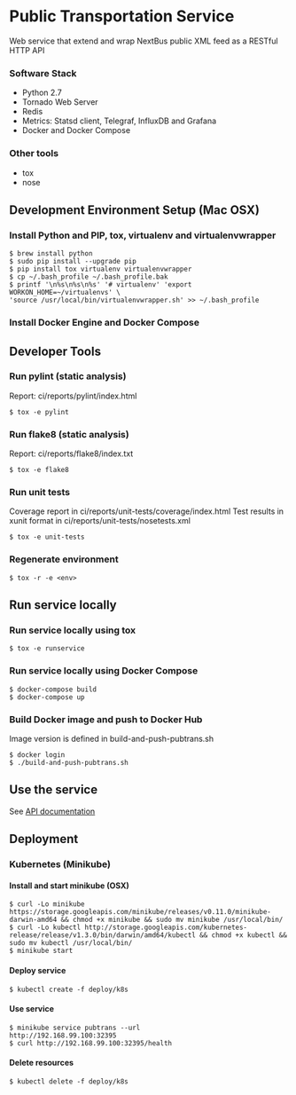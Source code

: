 # Public Transportation Service
Web service that extend and wrap NextBus public XML feed as a RESTful HTTP API

### Software Stack

* Python 2.7
* Tornado Web Server
* Redis
* Metrics: Statsd client, Telegraf, InfluxDB and Grafana
* Docker and Docker Compose

### Other tools
* tox
* nose

## Development Environment Setup (Mac OSX)

### Install Python and PIP, tox, virtualenv and virtualenvwrapper

```shell
$ brew install python
$ sudo pip install --upgrade pip
$ pip install tox virtualenv virtualenvwrapper
$ cp ~/.bash_profile ~/.bash_profile.bak
$ printf '\n%s\n%s\n%s' '# virtualenv' 'export WORKON_HOME=~/virtualenvs' \
'source /usr/local/bin/virtualenvwrapper.sh' >> ~/.bash_profile
```

### Install Docker Engine and Docker Compose


## Developer Tools

### Run pylint (static analysis)

Report: ci/reports/pylint/index.html

```shell
$ tox -e pylint
```

### Run flake8 (static analysis)
Report: ci/reports/flake8/index.txt

```shell
$ tox -e flake8
```

### Run unit tests
Coverage report in ci/reports/unit-tests/coverage/index.html
Test results in xunit format in ci/reports/unit-tests/nosetests.xml

```shell
$ tox -e unit-tests
```

### Regenerate environment

```shell
$ tox -r -e <env>
```

## Run service locally

### Run service locally using tox

```shell
$ tox -e runservice
```

### Run service locally using Docker Compose

```shell
$ docker-compose build
$ docker-compose up
```

### Build Docker image and push to Docker Hub

Image version is defined in build-and-push-pubtrans.sh

```shell
$ docker login
$ ./build-and-push-pubtrans.sh
```

## Use the service

See [API documentation](doc/api.md)

## Deployment

### Kubernetes (Minikube)

#### Install and start minikube (OSX)

```shell
$ curl -Lo minikube https://storage.googleapis.com/minikube/releases/v0.11.0/minikube-darwin-amd64 && chmod +x minikube && sudo mv minikube /usr/local/bin/
$ curl -Lo kubectl http://storage.googleapis.com/kubernetes-release/release/v1.3.0/bin/darwin/amd64/kubectl && chmod +x kubectl && sudo mv kubectl /usr/local/bin/
$ minikube start
```

#### Deploy service

```shell
$ kubectl create -f deploy/k8s
```

#### Use service

```shell
$ minikube service pubtrans --url
http://192.168.99.100:32395
$ curl http://192.168.99.100:32395/health
```

#### Delete resources
```shell
$ kubectl delete -f deploy/k8s
```

